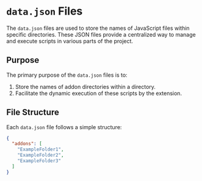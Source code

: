 # `data.json` Files

The `data.json` files are used to store the names of JavaScript files within specific directories. These JSON files provide a centralized way to manage and execute scripts in various parts of the project.

## Purpose

The primary purpose of the `data.json` files is to:
1. Store the names of addon directories within a directory.
2. Facilitate the dynamic execution of these scripts by the extension.

## File Structure

Each `data.json` file follows a simple structure:
```json
{
  "addons": [
    "ExampleFolder1",
    "ExampleFolder2",
    "ExampleFolder3"
  ]
}
